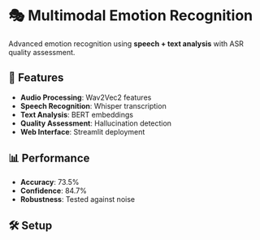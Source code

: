 # 🎭 Multimodal Emotion Recognition

Advanced emotion recognition using **speech + text analysis** with ASR quality assessment.

## 🚀 Features
- **Audio Processing**: Wav2Vec2 features
- **Speech Recognition**: Whisper transcription  
- **Text Analysis**: BERT embeddings
- **Quality Assessment**: Hallucination detection
- **Web Interface**: Streamlit deployment

## 📊 Performance
- **Accuracy**: 73.5%
- **Confidence**: 84.7%
- **Robustness**: Tested against noise

## 🛠️ Setup
